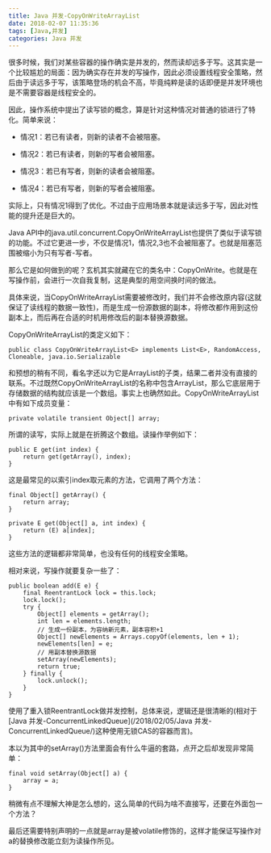 ```yaml
---
title: Java 并发-CopyOnWriteArrayList
date: 2018-02-07 11:35:36
tags: [Java,并发]
categories: Java 并发
---
```


很多时候，我们对某些容器的操作确实是并发的，然而读却远多于写。这其实是一个比较尴尬的局面：因为确实存在并发的写操作，因此必须设置线程安全策略，然后由于读远多于写，该策略登场的机会不高，毕竟纯粹是读的话即便是并发环境也是不需要容器是线程安全的。

<!-- more -->

因此，操作系统中提出了读写锁的概念，算是针对这种情况对普通的锁进行了特化。简单来说：

- 情况1：若已有读者，则新的读者不会被阻塞。

- 情况2：若已有读者，则新的写者会被阻塞。

- 情况3：若已有写者，则新的读者会被阻塞。

- 情况4：若已有写者，则新的写者会被阻塞。

实际上，只有情况1得到了优化。不过由于应用场景本就是读远多于写，因此对性能的提升还是巨大的。

Java API中的java.util.concurrent.CopyOnWriteArrayList也提供了类似于读写锁的功能。不过它更进一步，不仅是情况1，情况2,3也不会被阻塞了。也就是阻塞范围被缩小为只有写者-写者。

那么它是如何做到的呢？玄机其实就藏在它的类名中：CopyOnWrite。也就是在写操作前，会进行一次自我复制，这是典型的用空间换时间的做法。

具体来说，当CopyOnWriteArrayList需要被修改时，我们并不会修改原内容(这就保证了读线程的数据一致性)，而是生成一份源数据的副本，将修改都作用到这份副本上，而后再在合适的时机用修改后的副本替换源数据。

CopyOnWriteArrayList的类定义如下：

```
public class CopyOnWriteArrayList<E> implements List<E>, RandomAccess, Cloneable, java.io.Serializable
```

和预想的稍有不同，看名字还以为它是ArrayList的子类，结果二者并没有直接的联系。不过既然CopyOnWriteArrayList的名称中包含ArrayList，那么它底层用于存储数据的结构就应该是一个数组。事实上也确然如此。CopyOnWriteArrayList中有如下成员变量：

```
private volatile transient Object[] array;
```

所谓的读写，实际上就是在折腾这个数组。读操作举例如下：

```
public E get(int index) {
    return get(getArray(), index);
}
```

这是最常见的以索引index取元素的方法，它调用了两个方法：

```
final Object[] getArray() {
    return array;
}

private E get(Object[] a, int index) {
    return (E) a[index];
}
```

这些方法的逻辑都非常简单，也没有任何的线程安全策略。

相对来说，写操作就要复杂一些了：

```
public boolean add(E e) {
    final ReentrantLock lock = this.lock;
    lock.lock();
    try {
        Object[] elements = getArray();
        int len = elements.length;
        // 生成一份副本，为容纳新元素，副本容积+1
        Object[] newElements = Arrays.copyOf(elements, len + 1);
        newElements[len] = e;
        // 用副本替换源数据
        setArray(newElements);
        return true;
    } finally {
        lock.unlock();
    }
}
```

使用了重入锁ReentrantLock做并发控制，总体来说，逻辑还是很清晰的(相对于[Java 并发-ConcurrentLinkedQueue](/2018/02/05/Java 并发-ConcurrentLinkedQueue/)这种使用无锁CAS的容器而言)。

本以为其中的setArray()方法里面会有什么牛逼的套路，点开之后却发现非常简单：

```
final void setArray(Object[] a) {
    array = a;
}
```

稍微有点不理解大神是怎么想的，这么简单的代码为啥不直接写，还要在外面包一个方法？

最后还需要特别声明的一点就是array是被volatile修饰的，这样才能保证写操作对a的替换修改能立刻为读操作所见。